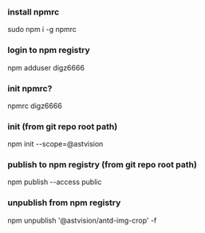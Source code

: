 ### install npmrc
sudo npm i -g npmrc

### login to npm registry
npm adduser digz6666

### init npmrc?
npmrc digz6666

### init (from git repo root path)
npm init --scope=@astvision

### publish to npm registry (from git repo root path)
npm publish --access public

### unpublish from npm registry
npm unpublish '@astvision/antd-img-crop' -f
